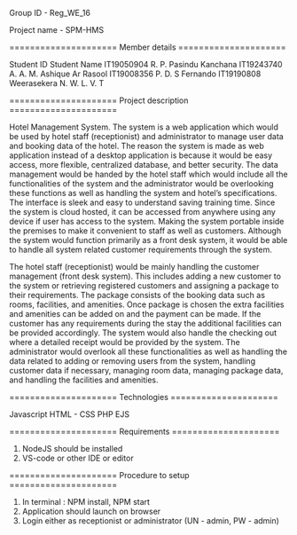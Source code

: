 Group ID - Reg_WE_16

Project name - SPM-HMS

===================== Member details =====================

Student ID	Student Name
IT19050904	R. P. Pasindu Kanchana
IT19243740	A. A. M. Ashique Ar Rasool
IT19008356	P. D. S Fernando
IT19190808	Weerasekera N. W. L. V. T

===================== Project description =====================

Hotel Management System. The system is a web application which would be used by hotel staff (receptionist) and administrator to manage user data 
and booking data of the hotel. The reason the system is made as web application instead of a desktop application is because it would be easy access, 
more flexible, centralized database, and better security. The data management would be handed by the hotel staff which would include all the 
functionalities of the system and the administrator would be overlooking these functions as well as handling the system and hotel’s specifications. The 
interface is sleek and easy to understand saving training time. Since the system is cloud hosted, it can be accessed from anywhere using any device if user 
has access to the system. Making the system portable inside the premises to make it convenient to staff as well as customers. Although the system would 
function primarily as a front desk system, it would be able to handle all system related customer requirements through the system.
 
 The hotel staff (receptionist) would be mainly handling the customer management (front desk system). This includes adding a new customer to the 
system or retrieving registered customers and assigning a package to their requirements. The package consists of the booking data such as rooms, 
facilities, and amenities. Once package is chosen the extra facilities and amenities can be added on and the payment can be made. If the customer has 
any requirements during the stay the additional facilities can be provided accordingly. The system would also handle the checking out where a detailed 
receipt would be provided by the system. 
 The administrator would overlook all these functionalities as well as handling the data related to adding or removing users from the system, handling 
customer data if necessary, managing room data, managing package data, and handling the facilities and amenities.

===================== Technologies =====================

Javascript
HTML - CSS
PHP
EJS

===================== Requirements =====================

1. NodeJS should be installed 
2. VS-code or other IDE or editor 

===================== Procedure to setup =====================

1. In terminal : NPM install, NPM start
2. Application should launch on browser
3. Login either as receptionist or administrator (UN - admin, PW - admin)
 







